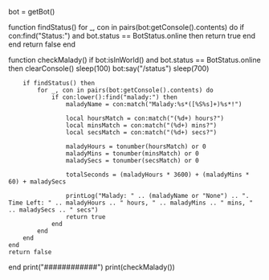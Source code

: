 bot = getBot()

function findStatus()
    for _, con in pairs(bot:getConsole().contents) do
        if con:find("Status:") and bot.status == BotStatus.online then
            return true
        end
    end
    return false
end

function checkMalady()
    if bot:isInWorld() and bot.status == BotStatus.online then
        clearConsole()
        sleep(100)
        bot:say("/status")
        sleep(700)

        if findStatus() then
            for _, con in pairs(bot:getConsole().contents) do
                if con:lower():find("malady:") then
                    maladyName = con:match("Malady:%s*([%S%s]+)%s*!")

                    local hoursMatch = con:match("(%d+) hours?")
                    local minsMatch = con:match("(%d+) mins?")
                    local secsMatch = con:match("(%d+) secs?")

                    maladyHours = tonumber(hoursMatch) or 0
                    maladyMins = tonumber(minsMatch) or 0
                    maladySecs = tonumber(secsMatch) or 0

                    totalSeconds = (maladyHours * 3600) + (maladyMins * 60) + maladySecs

                    printLog("Malady: " .. (maladyName or "None") .. ". Time Left: " .. maladyHours .. " hours, " .. maladyMins .. " mins, " .. maladySecs .. " secs")
                    return true
                end
            end
        end 
    end
    return false
end
print("############")
print(checkMalady())
